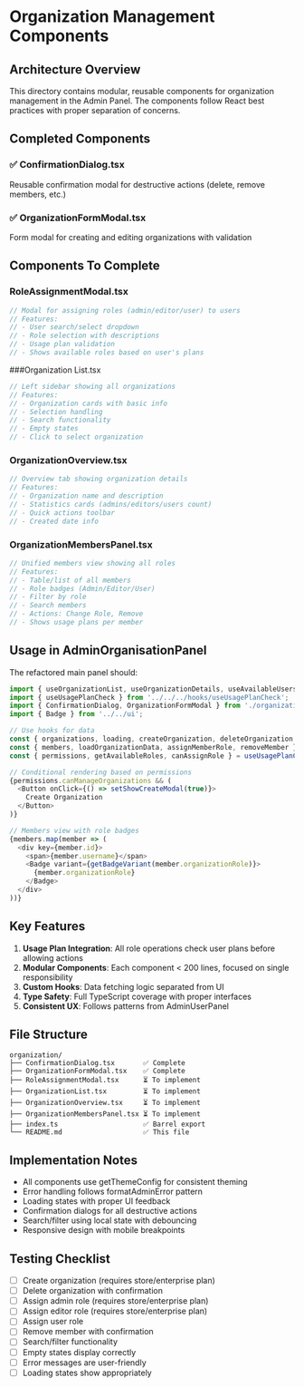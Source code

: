 # Organization Management Components

## Architecture Overview

This directory contains modular, reusable components for organization management in the Admin Panel. The components follow React best practices with proper separation of concerns.

## Completed Components

### ✅ ConfirmationDialog.tsx
Reusable confirmation modal for destructive actions (delete, remove members, etc.)

### ✅ OrganizationFormModal.tsx
Form modal for creating and editing organizations with validation

## Components To Complete

### RoleAssignmentModal.tsx
```typescript
// Modal for assigning roles (admin/editor/user) to users
// Features:
// - User search/select dropdown
// - Role selection with descriptions
// - Usage plan validation
// - Shows available roles based on user's plans
```

###Organization List.tsx
```typescript
// Left sidebar showing all organizations
// Features:
// - Organization cards with basic info
// - Selection handling
// - Search functionality
// - Empty states
// - Click to select organization
```

### OrganizationOverview.tsx
```typescript
// Overview tab showing organization details
// Features:
// - Organization name and description
// - Statistics cards (admins/editors/users count)
// - Quick actions toolbar
// - Created date info
```

### OrganizationMembersPanel.tsx
```typescript
// Unified members view showing all roles
// Features:
// - Table/list of all members
// - Role badges (Admin/Editor/User)
// - Filter by role
// - Search members
// - Actions: Change Role, Remove
// - Shows usage plans per member
```

## Usage in AdminOrganisationPanel

The refactored main panel should:

```typescript
import { useOrganizationList, useOrganizationDetails, useAvailableUsers } from '../../../hooks/useOrganizationData';
import { useUsagePlanCheck } from '../../../hooks/useUsagePlanCheck';
import { ConfirmationDialog, OrganizationFormModal } from './organization';
import { Badge } from '../../ui';

// Use hooks for data
const { organizations, loading, createOrganization, deleteOrganization } = useOrganizationList();
const { members, loadOrganizationData, assignMemberRole, removeMember } = useOrganizationDetails(selectedOrgId);
const { permissions, getAvailableRoles, canAssignRole } = useUsagePlanCheck();

// Conditional rendering based on permissions
{permissions.canManageOrganizations && (
  <Button onClick={() => setShowCreateModal(true)}>
    Create Organization
  </Button>
)}

// Members view with role badges
{members.map(member => (
  <div key={member.id}>
    <span>{member.username}</span>
    <Badge variant={getBadgeVariant(member.organizationRole)}>
      {member.organizationRole}
    </Badge>
  </div>
))}
```

## Key Features

1. **Usage Plan Integration**: All role operations check user plans before allowing actions
2. **Modular Components**: Each component < 200 lines, focused on single responsibility
3. **Custom Hooks**: Data fetching logic separated from UI
4. **Type Safety**: Full TypeScript coverage with proper interfaces
5. **Consistent UX**: Follows patterns from AdminUserPanel

## File Structure

```
organization/
├── ConfirmationDialog.tsx       ✅ Complete
├── OrganizationFormModal.tsx    ✅ Complete
├── RoleAssignmentModal.tsx      ⏳ To implement
├── OrganizationList.tsx         ⏳ To implement
├── OrganizationOverview.tsx     ⏳ To implement
├── OrganizationMembersPanel.tsx ⏳ To implement
├── index.ts                     ✅ Barrel export
└── README.md                    ✅ This file
```

## Implementation Notes

- All components use getThemeConfig for consistent theming
- Error handling follows formatAdminError pattern
- Loading states with proper UI feedback
- Confirmation dialogs for all destructive actions
- Search/filter using local state with debouncing
- Responsive design with mobile breakpoints

## Testing Checklist

- [ ] Create organization (requires store/enterprise plan)
- [ ] Delete organization with confirmation
- [ ] Assign admin role (requires store/enterprise plan)
- [ ] Assign editor role (requires store/enterprise plan)
- [ ] Assign user role
- [ ] Remove member with confirmation
- [ ] Search/filter functionality
- [ ] Empty states display correctly
- [ ] Error messages are user-friendly
- [ ] Loading states show appropriately